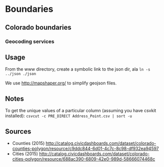 # Boundaries


## Colorado boundaries

### Geocoding services

## Usage

From the www directory, create a symbolic link to the json dir, ala `ln -s ../json ./json`

We use http://mapshaper.org/ to simplify geojson files.

## Notes

To get the unique values of a particular column (assuming you have csvkit installed): `csvcut -c PRE_DIRECT Address_Point.csv | sort -u`

## Sources

* Counties (2015) http://catalog.civicdashboards.com/dataset/colorado-counties-polygon/resource/c9ddc844-6d01-4c7c-8c98-df932ea94597
* Cities (2015) http://catalog.civicdashboards.com/dataset/colorado-cities-polygon/resource/688ac390-6809-42e0-989d-58666074468c

